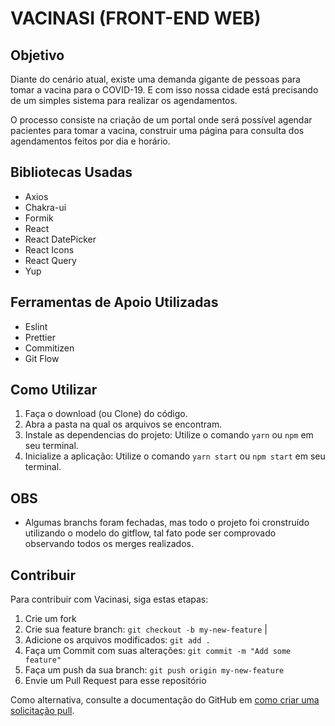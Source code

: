 # VACINASI (FRONT-END WEB)

## Objetivo

Diante do cenário atual, existe uma demanda gigante de pessoas para tomar a vacina para
o COVID-19. E com isso nossa cidade está precisando de um simples sistema para realizar
os agendamentos.

O processo consiste na criação de um portal onde será possível agendar pacientes para
tomar a vacina, construir uma página para consulta dos agendamentos feitos por dia e
horário.

## Bibliotecas Usadas

- Axios
- Chakra-ui
- Formik
- React
- React DatePicker
- React Icons
- React Query
- Yup

## Ferramentas de Apoio Utilizadas

- Eslint
- Prettier
- Commitizen
- Git Flow

## Como Utilizar

1. Faça o download (ou Clone) do código.
2. Abra a pasta na qual os arquivos se encontram.
3. Instale as dependencias do projeto: Utilize o comando `yarn` ou `npm` em seu terminal.
4. Inicialize a aplicação: Utilize o comando `yarn start` ou `npm start` em seu terminal.

## OBS

- Algumas branchs foram fechadas, mas todo o projeto foi cronstruído utilizando o modelo do gitflow, tal fato pode ser comprovado observando todos os merges realizados.

## Contribuir

Para contribuir com Vacinasi, siga estas etapas:

1. Crie um fork
2. Crie sua feature branch: `git checkout -b my-new-feature` |
3. Adicione os arquivos modificados: `git add .`
4. Faça um Commit com suas alterações: `git commit -m "Add some feature"`
5. Faça um push da sua branch: `git push origin my-new-feature`
6. Envie um Pull Request para esse repositório

Como alternativa, consulte a documentação do GitHub em [como criar uma solicitação pull](https://help.github.com/en/github/collaborating-with-issues-and-pull-requests/creating-a-pull-request).
